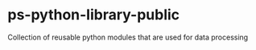 ps-python-library-public
========================

Collection of reusable python modules that are used for data processing

